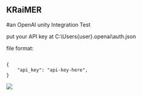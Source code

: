 ## KRaiMER
 #an OpenAI unity Integration Test


put your API key at C:\Users\{user}\.openai\auth.json

file format:	

```

{
    "api_key": "api-key-here",
}

```

![](https://github.com/LilDenDen/KRaiMER/blob/main/GitResources/danny.gif)